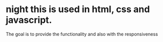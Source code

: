 # night this is used in html, css and javascript.
The goal is to provide the functionality and also with the responsiveness
